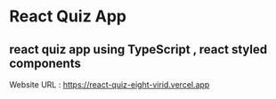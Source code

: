 # React Quiz App

## react quiz app using TypeScript , react styled components

Website URL : https://react-quiz-eight-virid.vercel.app
